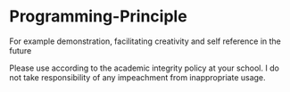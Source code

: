 # Programming-Principle
For example demonstration, facilitating creativity and self reference in the future

Please use according to the academic integrity policy at your school.
I do not take responsibility of any impeachment from inappropriate usage.
